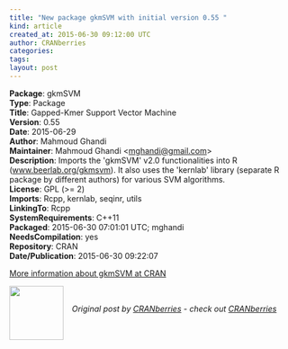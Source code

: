 ```yaml
---
title: "New package gkmSVM with initial version 0.55 "
kind: article
created_at: 2015-06-30 09:12:00 UTC
author: CRANberries
categories: 
tags: 
layout: post
---
```

<strong>Package</strong>: gkmSVM<br>
<strong>Type</strong>: Package<br>
<strong>Title</strong>: Gapped-Kmer Support Vector Machine<br>
<strong>Version</strong>: 0.55<br>
<strong>Date</strong>: 2015-06-29<br>
<strong>Author</strong>: Mahmoud Ghandi<br>
<strong>Maintainer</strong>: Mahmoud Ghandi &lt;mghandi@gmail.com&gt;<br>
<strong>Description</strong>: Imports the 'gkmSVM' v2.0 functionalities into R (www.beerlab.org/gkmsvm). It also uses the 'kernlab' library (separate R package by different authors) for various SVM algorithms.<br>
<strong>License</strong>: GPL (&gt;= 2)<br>
<strong>Imports</strong>: Rcpp, kernlab, seqinr, utils<br>
<strong>LinkingTo</strong>: Rcpp<br>
<strong>SystemRequirements</strong>: C++11<br>
<strong>Packaged</strong>: 2015-06-30 07:01:01 UTC; mghandi<br>
<strong>NeedsCompilation</strong>: yes<br>
<strong>Repository</strong>: CRAN<br>
<strong>Date/Publication</strong>: 2015-06-30 09:22:07<br>

<p>
<a href="http://cran.r-project.org/web/packages/gkmSVM/index.html">More information about gkmSVM at CRAN</a><div class="author">
  <img src="" style="width: 96px; height: 96;">
  <span style="position: absolute; padding: 32px 15px;">
    <i>Original post by <a href="http://twitter.com/">CRANberries</a> - check out <a href="http://dirk.eddelbuettel.com/cranberries">CRANberries   </a></i>
  </span>
</div>
